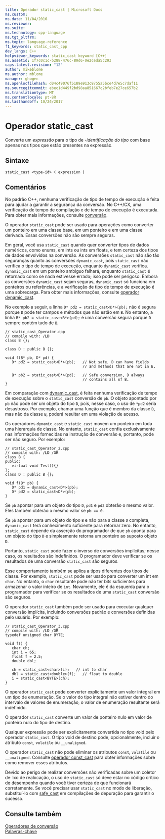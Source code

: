 ```yaml
---
title: Operador static_cast | Microsoft Docs
ms.custom: 
ms.date: 11/04/2016
ms.reviewer: 
ms.suite: 
ms.technology: cpp-language
ms.tgt_pltfrm: 
ms.topic: language-reference
f1_keywords: static_cast_cpp
dev_langs: C++
helpviewer_keywords: static_cast keyword [C++]
ms.assetid: 1f7c0c1c-b288-476c-89d6-0e2ceda5c293
caps.latest.revision: "12"
author: mikeblome
ms.author: mblome
manager: ghogen
ms.openlocfilehash: d04c49076f5189e913c8755a5bce4d7e5c7daf11
ms.sourcegitcommit: ebec1d449f2bd98aa851667c2bfeb7e27ce657b2
ms.translationtype: MT
ms.contentlocale: pt-BR
ms.lasthandoff: 10/24/2017
---
```

# <a name="staticcast-operator"></a>Operador static_cast
Converte um *expressão* para o tipo de *-identificação do tipo* com base apenas nos tipos que estão presentes na expressão.  
  
## <a name="syntax"></a>Sintaxe  
  
```  
static_cast <type-id> ( expression )   
```  
  
## <a name="remarks"></a>Comentários  
 No padrão C++, nenhuma verificação de tipo de tempo de execução é feita para ajudar a garantir a segurança da conversão. No C++/CX, uma verificação de tempo de compilação e de tempo de execução é executada. Para obter mais informações, consulte [conversão](casting.md).  
  
 O operador `static_cast` pode ser usado para operações como converter um ponteiro em uma classe base, em um ponteiro e em uma classe derivada. Essas conversões não são sempre seguras.  
  
 Em geral, você usa `static_cast` quando quer converter tipos de dados numéricos, como enums, em ints ou ints em floats, e tem certeza dos tipos de dados envolvidos na conversão. As conversões `static_cast` não são tão seguranças quanto as conversões `dynamic_cast`, pois `static_cast` não verifica o tipo de tempo de execução, enquanto `dynamic_cast` verifica. `dynamic_cast` em um ponteiro ambíguo falhará, enquanto `static_cast` é retornado como se nada estivesse errado; isso pode ser perigoso. Embora as conversões `dynamic_cast` sejam seguras, `dynamic_cast` só funciona em ponteiros ou referências, e a verificação de tipo de tempo de execução é uma sobrecarga. Para obter mais informações, consulte [operador dynamic_cast](../cpp/dynamic-cast-operator.md).  
  
 No exemplo a seguir, a linha `D* pd2 = static_cast<D*>(pb);` não é segura porque `D` pode ter campos e métodos que não estão em `B`. No entanto, a linha `B* pb2 = static_cast<B*>(pd);` é uma conversão segura porque `D` sempre contém tudo de `B`.  
  
```  
// static_cast_Operator.cpp  
// compile with: /LD  
class B {};  
  
class D : public B {};  
  
void f(B* pb, D* pd) {  
   D* pd2 = static_cast<D*>(pb);   // Not safe, D can have fields  
                                   // and methods that are not in B.  
  
   B* pb2 = static_cast<B*>(pd);   // Safe conversion, D always  
                                   // contains all of B.  
}  
```  
  
 Em comparação com [dynamic_cast](../cpp/dynamic-cast-operator.md), é feita nenhuma verificação de tempo de execução sobre o `static_cast` conversão de `pb`. O objeto apontado por `pb` não pode ser um objeto do tipo `D`, pois, nesse caso, o uso de `*pd2` seria desastroso. Por exemplo, chamar uma função que é membro da classe `D`, mas não da classe `B`, poderá resultar em uma violação de acesso.  
  
 Os operadores `dynamic_cast` e `static_cast` movem um ponteiro em toda uma hierarquia de classe. No entanto, `static_cast` confia exclusivamente nas informações fornecidas na instrução de conversão e, portanto, pode ser não seguro. Por exemplo:  
  
```  
// static_cast_Operator_2.cpp  
// compile with: /LD /GR  
class B {  
public:  
   virtual void Test(){}  
};  
class D : public B {};  
  
void f(B* pb) {  
   D* pd1 = dynamic_cast<D*>(pb);  
   D* pd2 = static_cast<D*>(pb);  
}  
```  
  
 Se `pb` apontar para um objeto do tipo `D`, `pd1` e `pd2` obterão o mesmo valor. Eles também obterão o mesmo valor se `pb == 0`.  
  
 Se `pb` apontar para um objeto do tipo `B` e não para a classe `D` completa, `dynamic_cast` terá conhecimento suficiente para retornar zero. No entanto, `static_cast` depende da asserção do programador de que `pb` aponta para um objeto do tipo `D` e simplesmente retorna um ponteiro ao suposto objeto `D`.  
  
 Portanto, `static_cast` pode fazer o inverso de conversões implícitas; nesse caso, os resultados são indefinidos. O programador deve verificar se os resultados de uma conversão `static_cast` são seguros.  
  
 Esse comportamento também se aplica a tipos diferentes dos tipos de classe. Por exemplo, `static_cast` pode ser usado para converter um int em `char`. No entanto, o `char` resultante pode não ter bits suficientes para armazenar o valor inteiro de `int`. Novamente, ele é da esquerda para o programador para verificar se os resultados de uma `static_cast` conversão são seguros.  
  
 O operador `static_cast` também pode ser usado para executar qualquer conversão implícita, incluindo conversões padrão e conversões definidas pelo usuário. Por exemplo:  
  
```  
// static_cast_Operator_3.cpp  
// compile with: /LD /GR  
typedef unsigned char BYTE;  
  
void f() {  
   char ch;  
   int i = 65;  
   float f = 2.5;  
   double dbl;  
  
   ch = static_cast<char>(i);   // int to char  
   dbl = static_cast<double>(f);   // float to double  
   i = static_cast<BYTE>(ch);  
}  
```  
  
 O operador `static_cast` pode converter explicitamente um valor integral em um tipo de enumeração. Se o valor do tipo integral não estiver dentro do intervalo de valores de enumeração, o valor de enumeração resultante será indefinido.  
  
 O operador `static_cast` converte um valor de ponteiro nulo em valor de ponteiro nulo do tipo de destino.  
  
 Qualquer expressão pode ser explicitamente convertida no tipo void pelo operador `static_cast`. O tipo void de destino pode, opcionalmente, incluir o atributo `const`, `volatile` ou `__unaligned`.  
  
 O operador `static_cast` não pode eliminar os atributos `const`, `volatile` ou `__unaligned`. Consulte [operador const_cast](../cpp/const-cast-operator.md) para obter informações sobre como remover esses atributos.  
  
 Devido ao perigo de realizar conversões não verificadas sobre um coletor de lixo de realocação, o uso de `static_cast` só deve estar no código crítico de desempenho quando você tiver certeza de que funcionará corretamente. Se você precisar usar `static_cast` no modo de liberação, substituí-lo com [safe_cast](../windows/safe-cast-cpp-component-extensions.md) em compilações de depuração para garantir o sucesso.  
  
## <a name="see-also"></a>Consulte também  
 [Operadores de conversão](../cpp/casting-operators.md)   
 [Palavras-chave](../cpp/keywords-cpp.md)